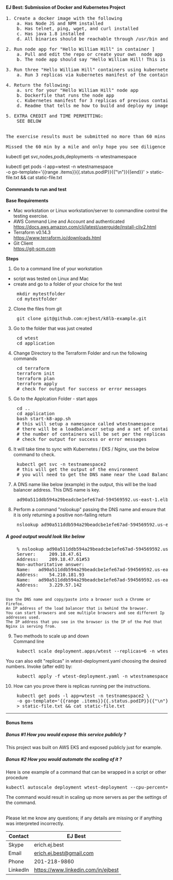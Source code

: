 #### EJ Best: Submission of Docker and Kubernetes Project

<pre>
1. Create a docker image with the following 
    a. Has Node JS and NPM installed  
    b. Has telnet, ping, wget, and curl installed 
    c. Has java 1.8 installed 
    d. All binaries should be reachable through /usr/bin and in default $PATH 

2. Run node app for "Hello William Hill" in container ]
    a. Pull and edit the repo or create your own  node app 
    b. The node app should say "Hello William Hill! This is <EJ>" c. Expose node app over port 80 within the Docker image created in step 1 

3. Run three "Hello William Hill" containers using kubernetes manifest 
    a. Run 3 replicas via kubernetes manifest of the container created in step 2 

4. Return the following: 
    a. src for your "Hello William Hill" node app 
    b. Dockerfile that runs the node app  
    c. Kubernetes manifest for 3 replicas of previous container 
    d. Readme that tells me how to build and deploy my image and replicas, and how to view my expected output

5. EXTRA CREDIT and TIME PERMITTING: 
    SEE BELOW 


The exercise results must be submitted no more than 60 mins after receiving the exercise.

Missed the 60 min by a mile and only hope you see diligence in the submission 
</pre>


kubectl get svc,nodes,pods,deployments -n wtestnamespace

kubectl get pods -l app=wtest -n wtestnamespace \
    -o go-template='{{range .items}}{{.status.podIP}}{{"\n"}}{{end}}' > static-file.txt && cat static-file.txt



#### Commnands to run and test

**Base Requirements**
 <br>
-  Mac workstation or Linux workstation/server to commandline control the testing exercise.
-  AWS Command Line and Account and authenticated<br>
    https://docs.aws.amazon.com/cli/latest/userguide/install-cliv2.html<br>
-  Terraform v0.14.3<br>
    https://www.terraform.io/downloads.html
-  Git Client<br>
    https://git-scm.com

**Steps** 
1. Go to a command line of your workstation
- script was tested on Linux and Mac
- create and go to a folder of your choice for the test
<pre>
    mkdir mytestfolder
    cd mytestfolder
</pre>
2. Clone the files from git
<pre>
    git clone git@github.com:ejbest/k8lb-example.git
</pre>
3. Go to the folder that was just created
<pre>
    cd wtest
    cd application
</pre>
4. Change Directory to the Terraform Folder and run the following commands
<pre>
    cd terraform
    terraform init
    terraform plan
    terraform apply
    # check for output for success or error messages
</pre>
5. Go to the Applcation Folder - start apps
<pre>
    cd ..
    cd application
    bash start-k8-app.sh 
    # this will setup a namespace called wtestnamespace
    # there will be a loadbalancer setup and a set of containers
    # the number of containers will be set per the replicas setup in the configuration
    # check for output for success or error messages
</pre>
6. It will take time to sync with Kubernetes / EKS / Nginx, use the below command to check.
<pre>
    kubectl get svc -n testnamespace2
    # this will get the output of the environment
    # you will need to get the DNS name near the Load Balancer
</pre>
7. A DNS name like below (example) in the output, this will be the load balancer address.  This DNS name is key.
<pre>
    ad90a511ddb594a29beadcbe1efe67ad-594569592.us-east-1.elb.amazonaws.com 
</pre>
8. Perform a command "nslookup" passing the DNS name and ensure that it is only returning a positive non-failing return <br>
<pre>
    nslookup ad90a511ddb594a29beadcbe1efe67ad-594569592.us-east-1.elb.amazonaws.com 
</pre>
#####       A good output would look like below 
<pre>
    % nslookup ad90a511ddb594a29beadcbe1efe67ad-594569592.us-east-1.elb.amazonaws.com 
    Server:     209.18.47.61
    Address:    209.18.47.61#53
    Non-authoritative answer:
    Name:	ad90a511ddb594a29beadcbe1efe67ad-594569592.us-east-1.elb.amazonaws.com
    Address:    54.210.181.93
    Name:	ad90a511ddb594a29beadcbe1efe67ad-594569592.us-east-1.elb.amazonaws.com
    Address:    3.229.57.142
    %
</pre>
    Use the DNS name and copy/paste into a browser such a Chrome or Firefox.
    An IP address of the load balancer that is behind the browser.
    You can start browsers and see multiple browsers and see different Ip addresses used.
    The IP address that you see in the browser is the IP of the Pod that Nginx is serving from.

9. Two methods to scale up and down<br>
Command line 
<pre>
    kubectl scale deployment.apps/wtest --replicas=6 -n wtestnamespace
</pre>
You can also edit "replicas" in wtest-deployment.yaml choosing the desired numbers.  Invoke (after edit) by: 
<pre>
    kubectl apply -f wtest-deployment.yaml -n wtestnamespace
</pre>
10. How can you prove there is replicas running per the instructions. 
<pre>
    kubectl get pods -l app=wtest -n testnamespace2 \
    -o go-template='{{range .items}}{{.status.podIP}}{{"\n"}}{{end}}' \
    > static-file.txt && cat static-file.txt
</pre>
-------------------------------------------------
#### Bonus Items

##### Bonus #1 How you would expose this service publicly ?
This project was built on AWS EKS and exposed publicly just for example.

##### Bonus #2 How you would automate the scaling of it ?
Here is one example of a command that can be wrapped in a script or other procedure
<pre>
kubectl autoscale deployment wtest-deployment --cpu-percent=50 --min=1 --max=10 -n wtestnamespace
</pre>
The command would result in scaling up more servers as per the settings of the command.
<br>
<br>

Please let me know any questions; if any details are missing or if anything was interpreted incorrectly.

| Contact  | EJ Best
| ------------ | -------------------------------------
| Skype | erich.ej.best
| Email | erich.ej.best@gmail.com
| Phone | 201-218-9860
| LinkedIn | https://www.linkedin.com/in/ejbest
